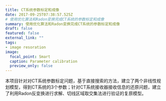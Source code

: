 ```yaml
---
title: CT系统参数标定和成像
date: 2017-09-25T07:38:57.525Z
# 使用优化算法和Radon变换完成CT系统的参数标定和成像
summary: 使用优化算法和Radon变换完成CT系统的参数标定和成像
draft: false
featured: false
external_link: ""
tags:
- image resoration
image:
  focal_point: Smart
  caption: Parameter calibration
  preview_only: false
---
```

本项目针对对CT系统参数标定问题，基于直接搜索的方法，建立了两个非线性规划模型，得到CT系统的3个参数；针对CT系统接收器接收信息的还原问题，建立了利用Radon反变换进行求解、切线区域取交集法进行验证的复原模型。